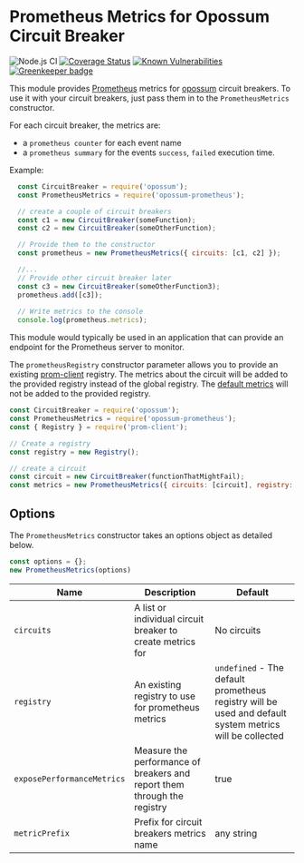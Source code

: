 # Prometheus Metrics for Opossum Circuit Breaker

![Node.js CI](https://github.com/nodeshift/opossum-prometheus/workflows/Node.js%20CI/badge.svg)
[![Coverage Status](https://coveralls.io/repos/github/nodeshift/opossum-prometheus/badge.svg?branch=master)](https://coveralls.io/github/nodeshift/opossum-prometheus?branch=master)
[![Known Vulnerabilities](https://snyk.io/test/npm/opossum-prometheus/badge.svg)](https://snyk.io/test/npm/opossum-prometheus) [![Greenkeeper badge](https://badges.greenkeeper.io/nodeshift/opossum-prometheus.svg)](https://greenkeeper.io/)

This module provides [Prometheus](https://prometheus.io/) metrics for
[opossum](https://github.com/nodeshift/opossum) circuit breakers. To use
it with your circuit breakers, just pass them in to the `PrometheusMetrics`
constructor.

For each circuit breaker, the metrics are:

  * a `prometheus counter` for each event name
  * a `prometheus summary` for the events `success`, `failed` execution time.

Example:

```js
  const CircuitBreaker = require('opossum');
  const PrometheusMetrics = require('opossum-prometheus');

  // create a couple of circuit breakers
  const c1 = new CircuitBreaker(someFunction);
  const c2 = new CircuitBreaker(someOtherFunction);

  // Provide them to the constructor
  const prometheus = new PrometheusMetrics({ circuits: [c1, c2] });

  //...
  // Provide other circuit breaker later
  const c3 = new CircuitBreaker(someOtherFunction3);
  prometheus.add([c3]);
  
  // Write metrics to the console
  console.log(prometheus.metrics);
```

This module would typically be used in an application that can provide
an endpoint for the Prometheus server to monitor.

The `prometheusRegistry` constructor parameter allows you to provide an existing
[prom-client](https://github.com/siimon/prom-client) registry.
The metrics about the circuit will be added to the provided registry instead
of the global registry.
The [default metrics](https://github.com/siimon/prom-client#default-metrics)
will not be added to the provided registry.

```js
const CircuitBreaker = require('opossum');
const PrometheusMetrics = require('opossum-prometheus');
const { Registry } = require('prom-client');

// Create a registry
const registry = new Registry();

// create a circuit
const circuit = new CircuitBreaker(functionThatMightFail);
const metrics = new PrometheusMetrics({ circuits: [circuit], registry: registry })
```

## Options
The `PrometheusMetrics` constructor takes an options object as detailed below.

```js
const options = {};
new PrometheusMetrics(options)
```

|Name                      |Description                                                             |Default                                                                                                |
|--------------------------|------------------------------------------------------------------------|-------------------------------------------------------------------------------------------------------|
|`circuits`                |A list or individual circuit breaker to create metrics for              |No circuits                                                                                            |
|`registry`                |An existing registry to use for prometheus metrics                      |`undefined` - The default prometheus registry will be used and default system metrics will be collected|
|`exposePerformanceMetrics`|Measure the performance of breakers and report them through the registry|true                                                                                                   |
|`metricPrefix`|Prefix for circuit breakers metrics name|any string                                                                                                 |